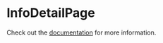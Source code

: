 # InfoDetailPage

Check out the [documentation](https://docs.commercetools.com/merchant-center-customizations/api-reference/commercetools-frontend-application-components#infodetailpage) for more information.
